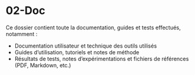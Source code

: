 # 02-Doc

Ce dossier contient toute la documentation, guides et tests effectués, notamment :

- Documentation utilisateur et technique des outils utilisés
- Guides d’utilisation, tutoriels et notes de méthode
- Résultats de tests, notes d’expérimentations et fichiers de références (PDF, Markdown, etc.)
